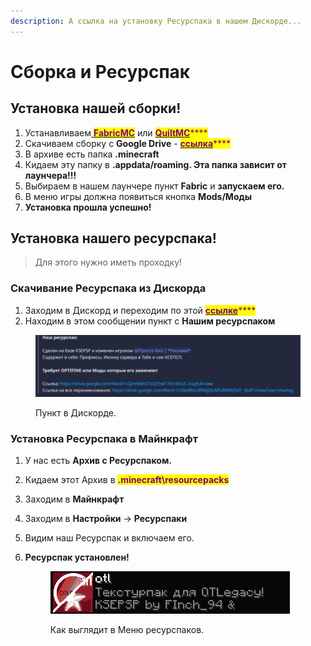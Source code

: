 ```yaml
---
description: А ссылка на установку Ресурспака в нашем Дискорде...
---
```


# Сборка и Ресурспак

## Установка нашей сборки!

1. Устанавливаем[ <mark style="color:purple;">**FabricMC**</mark>](start-moddinga.md) или [<mark style="color:purple;">**QuiltMC**</mark>](start-moddinga.md)<mark style="color:purple;">****</mark>
2. Скачиваем сборку с **Google Drive** - [<mark style="color:purple;">**ссылка**</mark>](https://drive.google.com/file/d/1-oyhcED9VzlPAZNSz\_xuwHV62GuyG4XG/view?usp=sharing)<mark style="color:purple;">****</mark>
3. В архиве есть папка **.minecraft**
4. Кидаем эту папку в **.appdata/roaming. Эта папка зависит от лаунчера!!!**
5. Выбираем в нашем лаунчере пункт **Fabric** и **запускаем его.**
6. В меню игры должна появиться кнопка **Mods/Моды**
7. **Установка прошла успешно!**

## Установка нашего ресурспака!

> Для этого нужно иметь проходку!

### Скачивание Ресурспака из Дискорда

1. Заходим в Дискорд и переходим по этой [<mark style="color:purple;">**ссылке**</mark>](https://discord.com/channels/1001529558232731729/1008474486452007072/1069648788785999872)<mark style="color:purple;">****</mark>
2. Находим в этом сообщении пункт с **Нашим ресурспаком**

<figure><img src="../.gitbook/assets/image.png" alt=""><figcaption><p>Пункт в Дискорде.</p></figcaption></figure>

### Установка Ресурспака в Майнкрафт

1. У нас есть **Архив с Ресурспаком.**
2. Кидаем этот Архив в <mark style="color:purple;">**.minecraft\resourcepacks**</mark>
3. Заходим в **Майнкрафт**
4. Заходим в **Настройки** -> **Ресурспаки**
5. Видим наш Ресурспак и включаем его.
6.  **Ресурспак установлен!**

    <figure><img src="../.gitbook/assets/image (1).png" alt=""><figcaption><p>Как выглядит в Меню ресурспаков.</p></figcaption></figure>

